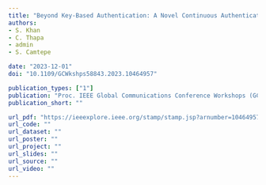 ```yaml
---
title: "Beyond Key-Based Authentication: A Novel Continuous Authentication Paradigm for IoTs"
authors:
- S. Khan
- C. Thapa
- admin
- S. Camtepe

date: "2023-12-01"
doi: "10.1109/GCWkshps58843.2023.10464957"

publication_types: ["1"]
publication: "Proc. IEEE Global Communications Conference Workshops (GC Workshops)"
publication_short: ""

url_pdf: "https://ieeexplore.ieee.org/stamp/stamp.jsp?arnumber=10464957"
url_code: ""
url_dataset: ""
url_poster: ""
url_project: ""
url_slides: ""
url_source: ""
url_video: ""
---
```


